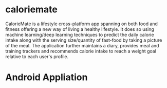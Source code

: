 # caloriemate

CalorieMate is a lifestyle cross-platform app spanning on both food and fitness offering a new way of living a healthy lifestyle. It does so using machine learning/deep learning techniques to predict the daily calorie intake along with the serving size/quantity of fast-food by taking a picture of the meal. The application further maintains a diary, provides meal and training trackers and recommends calorie intake to reach a weight goal relative to each user's profile.

# Android Appliation
